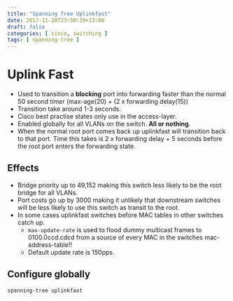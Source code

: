 ```yaml
---
title: "Spanning Tree Uplinkfast"
date: 2017-11-28T23:50:19+13:00
draft: false
categories: [ cisco, switching ]
tags: [ spanning-tree ]
---
```


# Uplink Fast
* Used to transition a **blocking** port into forwarding faster than the normal 50 second timer (max-age(20) + (2 x forwarding delay(15))
* Transition take around 1-3 seconds.
* Cisco best practise states only use in the access-layer.
* Enabled globally for all VLANs on the switch.  **All or nothing**.
* When the normal root port comes back up uplinkfast will transition back to that port.  Time this takes is 2 x forwarding delay + 5 seconds before the root port enters the forwarding state.

## Effects
* Bridge priority up to 49,152 making this switch less likely to be the root bridge for all VLANs.
* Port costs go up by 3000 making it unlikely that downstream switches will be less likely to use this switch as transit to the root.
* In some cases uplinkfast switches before MAC tables in other switches catch up.
  * `max-update-rate` is used to flood dummy multicast frames to 0100.0ccd.cdcd from a source of every MAC in the switches mac-address-table!!
  * Default update rate is 150pps.

## Configure globally
```
spanning-tree uplinkfast
```
